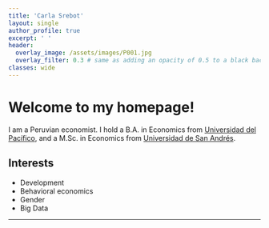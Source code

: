 ```yaml
---
title: 'Carla Srebot'
layout: single
author_profile: true
excerpt: ' '
header:
  overlay_image: /assets/images/P001.jpg
  overlay_filter: 0.3 # same as adding an opacity of 0.5 to a black background
classes: wide
---
```


# Welcome to my homepage! #
I am a Peruvian economist. I hold a B.A. in Economics from [Universidad del Pacífico](https://www.up.edu.pe/en/), and a M.Sc. in Economics from [Universidad de San Andrés](https://udesa.edu.ar/). 

## Interests ##
* Development 
* Behavioral economics 
* Gender
* Big Data

---

